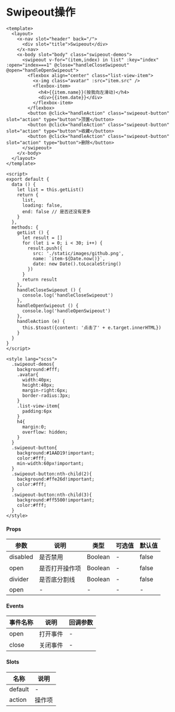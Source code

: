 # Swipeout操作

```
<template>
  <layout>
    <x-nav slot="header" back="/">
      <div slot="title">Swipeout</div>
    </x-nav>
    <x-body slot="body" class="swipeout-demos">
      <swipeout v-for="(item,index) in list" :key="index" :open="index===1" @close="handleCloseSwipeout" @open="handleOpenSwipeout">
        <flexbox align="center" class="list-view-item">
          <x-img class="avatar" :src="item.src" />
          <flexbox-item>
            <h4>{{item.name}}(按我向左滑动)</h4>
            <div>{{item.date}}</div>
          </flexbox-item>
        </flexbox>
        <button @click="handleAction" class="swipeout-button" slot="action" type="button">顶置</button>
        <button @click="handleAction" class="swipeout-button" slot="action" type="button">收藏</button>
        <button @click="handleAction" class="swipeout-button" slot="action" type="button">删除</button>
      </swipeout>
    </x-body>
  </layout>
</template>

<script>
export default {
  data () {
    let list = this.getList()
    return {
      list,
      loading: false,
      end: false // 是否还没有更多
    }
  },
  methods: {
    getList () {
      let result = []
      for (let i = 0; i < 30; i++) {
        result.push({
          src: './static/images/github.png',
          name: `item-${Date.now()}`,
          date: new Date().toLocaleString()
        })
      }
      return result
    },
    handleCloseSwipeout () {
      console.log('handleCloseSwipeout')
    },
    handleOpenSwipeout () {
      console.log('handleOpenSwipeout')
    },
    handleAction (e) {
      this.$toast({content: '点击了' + e.target.innerHTML})
    }
  }
}
</script>

<style lang="scss">
  .swipeout-demos{
    background:#fff;
    .avatar{
      width:40px;
      height:40px;
      margin-right:6px;
      border-radius:3px;
    }
    .list-view-item{
      padding:6px
    }
    h4{
      margin:0;
      overflow: hidden;
    }
  }
  .swipeout-button{
    background:#1AAD19!important;
    color:#fff;
    min-width:60px!important;
  }
  .swipeout-button:nth-child(2){
    background:#ffe26d!important;
    color:#fff;
  }
  .swipeout-button:nth-child(3){
    background:#ff5500!important;
    color:#fff;
  }
</style>
```

#### Props
| 参数      | 说明    | 类型      | 可选值       | 默认值   |
|---------- |-------- |---------- |------------- |--------- |
| disabled     | 是否禁用   | Boolean  |   -       |    false    |
| open     | 是否打开操作项   | Boolean  |   -       |    false    |
| divider     | 是否底分割线   | Boolean  |   -       |    false    |
| open     | -   | -  |   -       |    -    |

#### Events
| 事件名称 | 说明 | 回调参数 |
|---------|--------|---------|
| open | 打开事件 | - |
| close | 关闭事件 | - |

#### Slots
| 名称 | 说明 | 
|---------|--------|
| default | - |
| action | 操作项 |